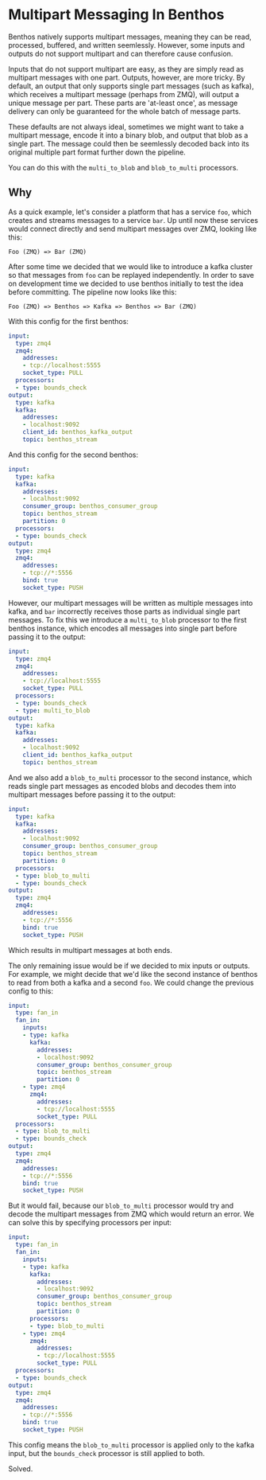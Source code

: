 Multipart Messaging In Benthos
==============================

Benthos natively supports multipart messages, meaning they can be read,
processed, buffered, and written seemlessly. However, some inputs and outputs do
not support multipart and can therefore cause confusion.

Inputs that do not support multipart are easy, as they are simply read as
multipart messages with one part. Outputs, however, are more tricky. By default,
an output that only supports single part messages (such as kafka), which
receives a multipart message (perhaps from ZMQ), will output a unique message
per part. These parts are 'at-least once', as message delivery can only be
guaranteed for the whole batch of message parts.

These defaults are not always ideal, sometimes we might want to take a multipart
message, encode it into a binary blob, and output that blob as a single part.
The message could then be seemlessly decoded back into its original multiple
part format further down the pipeline.

You can do this with the `multi_to_blob` and `blob_to_multi` processors.

## Why

As a quick example, let's consider a platform that has a service `foo`, which
creates and streams messages to a service `bar`. Up until now these services
would connect directly and send multipart messages over ZMQ, looking like this:

```
Foo (ZMQ) => Bar (ZMQ)
```

After some time we decided that we would like to introduce a kafka cluster so
that messages from `foo` can be replayed independently. In order to save on
development time we decided to use benthos initially to test the idea before
committing. The pipeline now looks like this:

```
Foo (ZMQ) => Benthos => Kafka => Benthos => Bar (ZMQ)
```

With this config for the first benthos:

```yaml
input:
  type: zmq4
  zmq4:
    addresses:
    - tcp://localhost:5555
    socket_type: PULL
  processors:
  - type: bounds_check
output:
  type: kafka
  kafka:
    addresses:
    - localhost:9092
    client_id: benthos_kafka_output
    topic: benthos_stream
```

And this config for the second benthos:

```yaml
input:
  type: kafka
  kafka:
    addresses:
    - localhost:9092
    consumer_group: benthos_consumer_group
    topic: benthos_stream
    partition: 0
  processors:
  - type: bounds_check
output:
  type: zmq4
  zmq4:
    addresses:
    - tcp://*:5556
    bind: true
    socket_type: PUSH
```

However, our multipart messages will be written as multiple messages into kafka,
and `bar` incorrectly receives those parts as individual single part messages.
To fix this we introduce a `multi_to_blob` processor to the first benthos
instance, which encodes all messages into single part before passing it to the
output:

```yaml
input:
  type: zmq4
  zmq4:
    addresses:
    - tcp://localhost:5555
    socket_type: PULL
  processors:
  - type: bounds_check
  - type: multi_to_blob
output:
  type: kafka
  kafka:
    addresses:
    - localhost:9092
    client_id: benthos_kafka_output
    topic: benthos_stream
```

And we also add a `blob_to_multi` processor to the second instance, which reads
single part messages as encoded blobs and decodes them into multipart messages
before passing it to the output:

```yaml
input:
  type: kafka
  kafka:
    addresses:
    - localhost:9092
    consumer_group: benthos_consumer_group
    topic: benthos_stream
    partition: 0
  processors:
  - type: blob_to_multi
  - type: bounds_check
output:
  type: zmq4
  zmq4:
    addresses:
    - tcp://*:5556
    bind: true
    socket_type: PUSH
```

Which results in multipart messages at both ends.

The only remaining issue would be if we decided to mix inputs or outputs. For
example, we might decide that we'd like the second instance of benthos to read
from both a kafka and a second `foo`. We could change the previous config to
this:

```yaml
input:
  type: fan_in
  fan_in:
    inputs:
    - type: kafka
      kafka:
        addresses:
        - localhost:9092
        consumer_group: benthos_consumer_group
        topic: benthos_stream
        partition: 0
    - type: zmq4
      zmq4:
        addresses:
        - tcp://localhost:5555
        socket_type: PULL
  processors:
  - type: blob_to_multi
  - type: bounds_check
output:
  type: zmq4
  zmq4:
    addresses:
    - tcp://*:5556
    bind: true
    socket_type: PUSH
```

But it would fail, because our `blob_to_multi` processor would try and decode
the multipart messages from ZMQ which would return an error. We can solve this
by specifying processors per input:

```yaml
input:
  type: fan_in
  fan_in:
    inputs:
    - type: kafka
      kafka:
        addresses:
        - localhost:9092
        consumer_group: benthos_consumer_group
        topic: benthos_stream
        partition: 0
      processors:
      - type: blob_to_multi
    - type: zmq4
      zmq4:
        addresses:
        - tcp://localhost:5555
        socket_type: PULL
  processors:
  - type: bounds_check
output:
  type: zmq4
  zmq4:
    addresses:
    - tcp://*:5556
    bind: true
    socket_type: PUSH
```

This config means the `blob_to_multi` processor is applied only to the kafka
input, but the `bounds_check` processor is still applied to both.

Solved.

